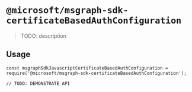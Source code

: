# `@microsoft/msgraph-sdk-certificateBasedAuthConfiguration`

> TODO: description

## Usage

```
const msgraphSdkJavascriptCertificateBasedAuthConfiguration = require('@microsoft/msgraph-sdk-certificateBasedAuthConfiguration');

// TODO: DEMONSTRATE API
```

